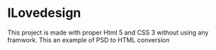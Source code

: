 ﻿# ILovedesign
This project is made with proper Html 5 and CSS 3 without using any framwork. This an example of PSD to HTML conversion 
